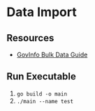 # Data Import

## Resources
* [GovInfo Bulk Data Guide](https://www.govinfo.gov/bulkdata/CFR/resources/CFR-XML_User-Guide_v1.pdf)

## Run Executable

1. `go build -o main`
2. `./main --name test`